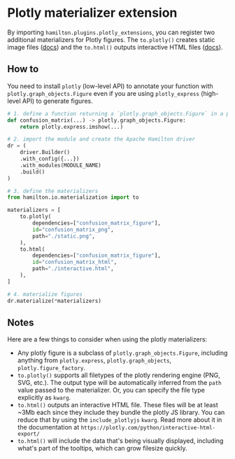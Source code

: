 # Plotly materializer extension

By importing `hamilton.plugins.plotly_extensions`, you can register two additional materializers for Plotly figures. The `to.plotly()` creates static image files ([docs](https://plotly.com/python/static-image-export/)) and the `to.html()` outputs interactive HTML files ([docs](https://plotly.com/python/interactive-html-export/)).

## How to
You need to install `plotly` (low-level API) to annotate your function with `plotly.graph_objects.Figure` even if you are using `plotly_express` (high-level API) to generate figures.
```python
# 1. define a function returning a `plotly.graph_objects.Figure` in a python module.
def confusion_matrix(...) -> plotly.graph_objects.Figure:
    return plotly.express.imshow(...)

# 2. import the module and create the Apache Hamilton driver
dr = (
    driver.Builder()
    .with_config({...})
    .with_modules(MODULE_NAME)
    .build()
)

# 3. define the materializers
from hamilton.io.materialization import to

materializers = [
    to.plotly(
        dependencies=["confusion_matrix_figure"],
        id="confusion_matrix_png",
        path="./static.png",
    ),
    to.html(
        dependencies=["confusion_matrix_figure"],
        id="confusion_matrix_html",
        path="./interactive.html",
    ),
]

# 4. materialize figures
dr.materialize(*materializers)
```

## Notes
Here are a few things to consider when using the plotly materializers:
- Any plotly figure is a subclass of `plotly.graph_objects.Figure`, including anything from `plotly.express`, `plotly.graph_objects`, `plotly.figure_factory`.
- `to.plotly()` supports all filetypes of the plotly rendering engine (PNG, SVG, etc.). The output type will be automatically inferred from the `path` value passed to the materializer. Or, you can specify the file type explicitly as `kwarg`.
- `to.html()` outputs an interactive HTML file. These files will be at least ~3Mb each since they include they bundle the plotly JS library. You can reduce that by using the `include_plotlyjs` `kwarg`. Read more about it in the documentation at `https://plotly.com/python/interactive-html-export/`
- `to.html()` will include the data that's being visually displayed, including what's part of the tooltips, which can grow filesize quickly.
